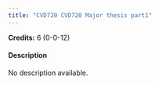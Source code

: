 ```yaml
---
title: "CVD720 CVD720 Major thesis part1"
---
```

**Credits:** 6 (0-0-12)

#### Description
No description available.
